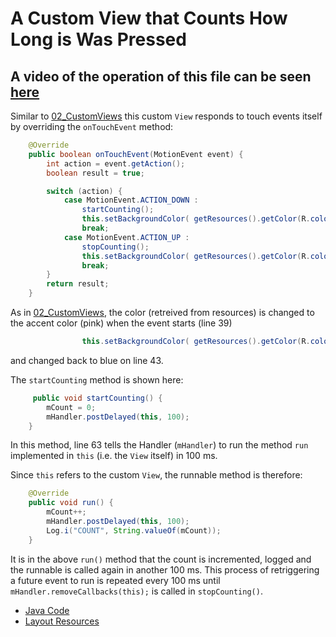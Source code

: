 # A Custom View that Counts How Long is Was Pressed

## A video of the operation of this file can be seen [here](https://youtu.be/ALXd6Tc1kzY)

Similar to [02_CustomViews](../02_CustomViews) this custom `View` responds to touch events itself by overriding the `onTouchEvent` method:
```java
    @Override
    public boolean onTouchEvent(MotionEvent event) {
        int action = event.getAction();
        boolean result = true;

        switch (action) {
            case MotionEvent.ACTION_DOWN :
                startCounting();
                this.setBackgroundColor( getResources().getColor(R.color.colorAccent) );
                break;
            case MotionEvent.ACTION_UP :
                stopCounting();
                this.setBackgroundColor( getResources().getColor(R.color.colorPrimary) );
                break;
        }
        return result;
    }
```

As in [02_CustomViews](../02_CustomViews), the color (retreived from resources) is changed to the accent color (pink) when the event starts (line 39)
```java
                this.setBackgroundColor( getResources().getColor(R.color.colorPrimary) );
```
 and changed back to blue on line 43.

 The `startCounting` method is shown here:
```java
     public void startCounting() {
        mCount = 0;
        mHandler.postDelayed(this, 100);
    }
```
In this method, line 63 tells the Handler (`mHandler`) to run the method `run` implemented in `this` (i.e. the `View` itself) in 100 ms.

Since `this` refers to the custom `View`, the runnable method is therefore:
```java
    @Override
    public void run() {
        mCount++;
        mHandler.postDelayed(this, 100);
        Log.i("COUNT", String.valueOf(mCount));
    }
```

It is in the above `run()` method that the count is incremented, logged and the runnable is called again in another 100 ms. This process of retriggering a future event to run is repeated every 100 ms until `mHandler.removeCallbacks(this);` is called in `stopCounting()`.




 - [Java Code](./app/src/main/java/com/example/pckosek/customviews_03) <br>
 - [Layout Resources](./app/src/main/res/layout)